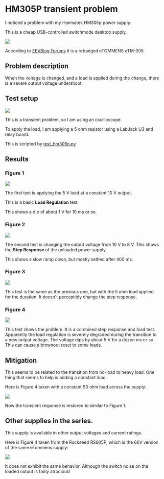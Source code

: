 # HM305P transient problem

I noticed a problem with my Hanmatek HM305p power supply.

This is a cheap USB-controlled switchmode desktop supply.

![](eTM-305p.jpg)

According to [EEVBlog Forums](https://www.eevblog.com/forum/testgear/power-supply-ripe-for-the-picking/) it is a rebadged eTOMMENS eTM-305.

## Problem description

When the voltage is changed, and a load is applied during the change,
there is a severe output voltage undershoot.

## Test setup

![](test_setup.jpg)

This is a transient problem, so I am using an oscilloscope.

To apply the load, I am applying a 5 ohm resistor using a LabJack U3 and
relay board.

This is scripted by [test_hm305p.py](test_hm305p.py)

## Results

### Figure 1

![](figure1.png)

The first test is applying the 5 V load at a constant 10 V output.

This is a basic __Load Regulation__ test.

This shows a dip of about 1 V for 10 ms or so.

### Figure 2

![](figure2.png)

The second test is changing the output voltage from 10 V to 8 V.  This
shows the __Step Response__ of the unloaded power supply.

This shows a slow ramp down, but mostly settled after 400 ms.

### Figure 3

![](figure3.png)

This test is the same as the previous one, but with the 5 ohm load
applied for the duration.  It doesn't perceptibly change the step
response.

### Figure 4

![](figure4.png)

This test shows the problem. It is a combined step response and load
test.  Apparently the load regulation is severely degraded during the
transition to a new output voltage. The voltage dips by about 5 V for
a dozen ms or so.  This can cause a brownout reset to some loads.

## Mitigation

This seems to be related to the transition from no-load to heavy load. One thing that seems to help is adding a constant load.

Here is Figure 4 taken with a constant 50 ohm load across the supply:

![](figure4_const_load.png)

Now the transient response is restored to similar to Figure 1.

## Other supplies in the series.

This supply is available in other output voltages and current ratings.

Here is Figure 4 taken from the Rockseed RS605P, which is the 60V
version of the same eTommens supply:

![](figure4_rs610.png)

It does not exhibit the same behavior. Although the switch noise on
the loaded output is fairly atrocious!
